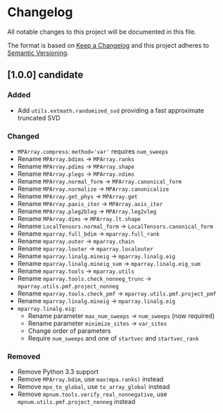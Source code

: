 # Changelog

All notable changes to this project will be documented in this file.

The format is based on [Keep a Changelog](http://keepachangelog.com/en/1.0.0/)
and this project adheres to [Semantic Versioning](http://semver.org/spec/v2.0.0.html).

## [1.0.0] candidate

### Added

- Add `utils.extmath.randomized_svd` providing a fast approximate truncated SVD

### Changed
- `MPArray.compress`: `method='var'` requires `num_sweeps`
- Rename `MPArray.bdims` -> `MPArray.ranks`
- Rename `MPArray.pdims` -> `MPArray.shape`
- Rename `MPArray.plegs` -> `MPArray.ndims`
- Rename `MPArray.normal_form` -> `MPArray.canonical_form`
- Rename `MPArray.normalize` -> `MPArray.canonicalize`
- Rename `MPArray.get_phys` -> `MPArray.get`
- Rename `MPArray.paxis_iter` -> `MPArray.axis_iter`
- Rename `MPArray.pleg2bleg` -> `MPArray.leg2vleg`
- Rename `MPArray.dims` -> `MPArray.lt.shape`
- Rename `LocalTensors.normal_form` -> `LocalTensors.canonical_form`
- Rename `mparray.full_bdim` -> `mparray.full_rank`
- Rename `mparray.outer` -> `mparray.chain`
- Rename `mparray.louter` -> `mparray.localouter`
- Rename `mparray.linalg.mineig` -> `mparray.linalg.eig`
- Rename `mparray.linalg.mineig_sum` -> `mparray.linalg.eig_sum`
- Rename `mparray.tools` -> `mparray.utils`
- Rename `mparray.tools.check_nonneg_trunc` -> `mparray.utils.pmf.project_nonneg`
- Rename `mparray.tools.check_pmf` -> `mparray.utils.pmf.project_pmf`
- Rename `mparray.linalg.mineig` -> `mparray.linalg.eig`
- `mparray.linalg.eig`:
  - Rename parameter `max_num_sweeps` -> `num_sweeps` (now required)
  - Rename parameter `minimize_sites` -> `var_sites`
  - Change order of parameters
  - Require `num_sweeps` and one of `startvec` and `startvec_rank`

### Removed
- Remove Python 3.3 support
- Remove `MPArray.bdim`, use `max(mpa.ranks)` instead
- Remove `mpo_to_global`, use `to_array_global` instead
- Remove `mpnum.tools.verify_real_nonnegative`, use `mpnum.utils.pmf.project_nonneg` instead
